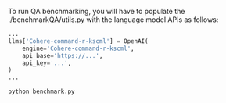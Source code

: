 To run QA benchmarking, you will have to populate the ./benchmarkQA/utils.py with the language model APIs as follows:

```python
...
llms['Cohere-command-r-kscml'] = OpenAI(
    engine='Cohere-command-r-kscml',
    api_base='https://...',
    api_key='...',
)
...
```


```sh
python benchmark.py
```

